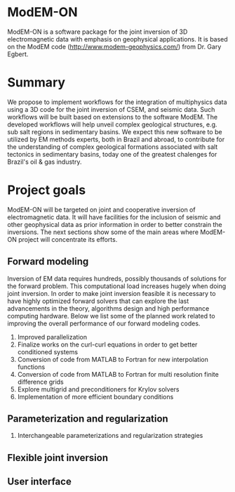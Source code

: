 # ModEM-ON
ModEM-ON is a software package for the joint inversion of 3D electromagnetic
data with emphasis on geophysical applications. It is based on the ModEM code
(http://www.modem-geophysics.com/) from Dr. Gary Egbert.

# Summary
We propose to implement workflows for the integration of multiphysics data using
a 3D code for the joint inversion of CSEM, and seismic data. Such workflows will
be built based on extensions to the software ModEM. The developed workflows will
help unveil complex geological structures, e.g. sub salt regions in sedimentary basins.
We expect this new software to be utilized by EM methods experts, both in Brazil
and abroad, to contribute for the understanding of complex geological formations
associated with salt tectonics in sedimentary basins, today one of the greatest
chalenges for Brazil's oil & gas industry.

# Project goals
ModEM-ON will be targeted on joint and cooperative inversion of electromagnetic
data. It will have facilities for the inclusion of seismic and other geophysical
data as prior information in order to better constrain the inversions. The next
sections show some of the main areas where ModEM-ON project will concentrate its
efforts.

## Forward modeling
Inversion of EM data requires hundreds, possibly thousands of solutions for the
forward problem. This computational load increases hugely when doing joint inversion.
In order to make joint inversion feasible it is necessary to have highly optimized forward
solvers that can explore the last advancements in the theory, algorithms design and
high performance computing hardware. Below we list some of the planned work related
to improving the overall performance of our forward modeling codes.

1.  Improved parallelization
2.  Finalize works on the curl-curl equations in order to get better conditioned systems
3.  Conversion of code from MATLAB to Fortran for new interpolation functions
4.  Conversion of code from MATLAB to Fortran for multi resolution finite difference grids
5.  Explore multigrid and preconditioners for Krylov solvers
6.  Implementation of more efficient boundary conditions

## Parameterization and regularization

1.  Interchangeable parameterizations and regularization strategies


## Flexible joint inversion

## User interface